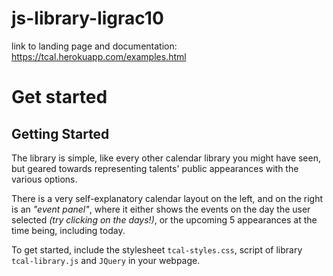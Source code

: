 # js-library-ligrac10
link to landing page and documentation: https://tcal.herokuapp.com/examples.html

# Get started
<h2 id="description">Getting Started</h2>
<p>The library is simple, like every other calendar library you might have seen, but geared towards representing
talents' public appearances with the various options.
</p>
<p>There is a very self-explanatory calendar layout on the left, and on the right is an <em>"event panel"</em>,
where it either shows the events on the day the user selected <em>(try clicking on the days!)</em>, or the upcoming
5 appearances at the time being, including today.
</p>
<p>
To get started, include the stylesheet <code>tcal-styles.css</code>, script of library <code>tcal-library.js</code> and <code>JQuery</code> in your webpage.